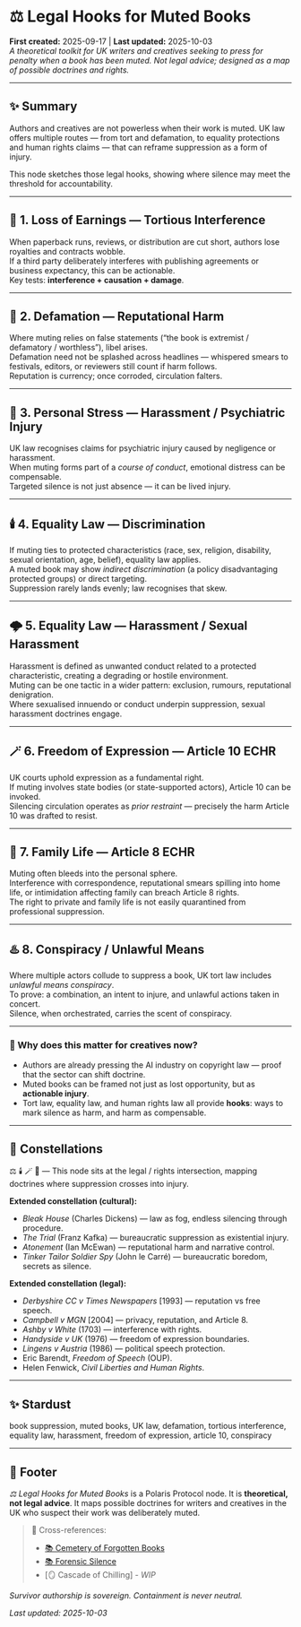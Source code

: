 # ⚖️ Legal Hooks for Muted Books  
**First created:** 2025-09-17 | **Last updated:** 2025-10-03  
*A theoretical toolkit for UK writers and creatives seeking to press for penalty when a book has been muted. Not legal advice; designed as a map of possible doctrines and rights.*  

---

## ✨ Summary

Authors and creatives are not powerless when their work is muted. UK law offers multiple routes — from tort and defamation, to equality protections and human rights claims — that can reframe suppression as a form of injury.  

This node sketches those legal hooks, showing where silence may meet the threshold for accountability.  

---

## 💸 1. Loss of Earnings — Tortious Interference  
When paperback runs, reviews, or distribution are cut short, authors lose royalties and contracts wobble.  
If a third party deliberately interferes with publishing agreements or business expectancy, this can be actionable.  
Key tests: **interference + causation + damage**.  

---

## 💄 2. Defamation — Reputational Harm  
Where muting relies on false statements (“the book is extremist / defamatory / worthless”), libel arises.  
Defamation need not be splashed across headlines — whispered smears to festivals, editors, or reviewers still count if harm follows.  
Reputation is currency; once corroded, circulation falters.  

---

## 🧠 3. Personal Stress — Harassment / Psychiatric Injury  
UK law recognises claims for psychiatric injury caused by negligence or harassment.  
When muting forms part of a *course of conduct*, emotional distress can be compensable.  
Targeted silence is not just absence — it can be lived injury.  

---

## 🕯️ 4. Equality Law — Discrimination  
If muting ties to protected characteristics (race, sex, religion, disability, sexual orientation, age, belief), equality law applies.  
A muted book may show *indirect discrimination* (a policy disadvantaging protected groups) or direct targeting.  
Suppression rarely lands evenly; law recognises that skew.  

---

## 🌩️ 5. Equality Law — Harassment / Sexual Harassment  
Harassment is defined as unwanted conduct related to a protected characteristic, creating a degrading or hostile environment.  
Muting can be one tactic in a wider pattern: exclusion, rumours, reputational denigration.  
Where sexualised innuendo or conduct underpin suppression, sexual harassment doctrines engage.  

---

## 🪄 6. Freedom of Expression — Article 10 ECHR  
UK courts uphold expression as a fundamental right.  
If muting involves state bodies (or state-supported actors), Article 10 can be invoked.  
Silencing circulation operates as *prior restraint* — precisely the harm Article 10 was drafted to resist.  

---

## 🐝 7. Family Life — Article 8 ECHR  
Muting often bleeds into the personal sphere.  
Interference with correspondence, reputational smears spilling into home life, or intimidation affecting family can breach Article 8 rights.  
The right to private and family life is not easily quarantined from professional suppression.  

---

## ♨️ 8. Conspiracy / Unlawful Means  
Where multiple actors collude to suppress a book, UK tort law includes *unlawful means conspiracy*.  
To prove: a combination, an intent to injure, and unlawful actions taken in concert.  
Silence, when orchestrated, carries the scent of conspiracy.  

---

### 🪬 Why does this matter for creatives now?  
- Authors are already pressing the AI industry on copyright law — proof that the sector can shift doctrine.  
- Muted books can be framed not just as lost opportunity, but as **actionable injury**.  
- Tort law, equality law, and human rights law all provide **hooks**: ways to mark silence as harm, and harm as compensable.  

---

## 🌌 Constellations  

⚖️ 🕯️ 🪄 🧿 — This node sits at the legal / rights intersection, mapping doctrines where suppression crosses into injury.  

**Extended constellation (cultural):**  
- *Bleak House* (Charles Dickens) — law as fog, endless silencing through procedure.  
- *The Trial* (Franz Kafka) — bureaucratic suppression as existential injury.  
- *Atonement* (Ian McEwan) — reputational harm and narrative control.  
- *Tinker Tailor Soldier Spy* (John le Carré) — bureaucratic boredom, secrets as silence.  

**Extended constellation (legal):**  
- *Derbyshire CC v Times Newspapers* [1993] — reputation vs free speech.  
- *Campbell v MGN* [2004] — privacy, reputation, and Article 8.  
- *Ashby v White* (1703) — interference with rights.  
- *Handyside v UK* (1976) — freedom of expression boundaries.  
- *Lingens v Austria* (1986) — political speech protection.  
- Eric Barendt, *Freedom of Speech* (OUP).  
- Helen Fenwick, *Civil Liberties and Human Rights*.  

---

## ✨ Stardust  

book suppression, muted books, UK law, defamation, tortious interference, equality law, harassment, freedom of expression, article 10, conspiracy  

---

## 🏮 Footer  
*⚖️ Legal Hooks for Muted Books* is a Polaris Protocol node. It is **theoretical, not legal advice**. It maps possible doctrines for writers and creatives in the UK who suspect their work was deliberately muted.  

> 📡 Cross-references:  
> - [📚 Cemetery of Forgotten Books](./📚_muted_volumes_from_the_cemetery_of_forgotten_books.md)  
> - [📚 Forensic Silence](../🌀_System_Governance/📚_forensic_silence.md)  
> - [🪞 Cascade of Chilling] - *WIP*  

*Survivor authorship is sovereign. Containment is never neutral.*  

_Last updated: 2025-10-03_  


